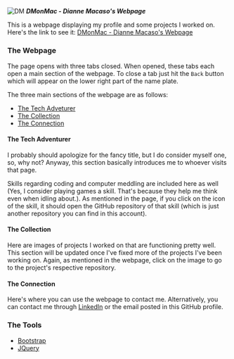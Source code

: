 ##
![DM](https://user-images.githubusercontent.com/29721601/31207332-383c1efc-a9b0-11e7-92ef-15574af3eda8.png "It's my personal emblem!")
 **_DMonMac - Dianne Macaso's Webpage_**

This is a webpage displaying my profile and some projects I worked on. Here's the link to see it: [DMonMac - Dianne Macaso's Webpage](https://dmonmac.github.io)

### The Webpage
The page opens with three tabs closed. When opened, these tabs each open a main section of the webpage. To close a tab just hit the `Back` button which will appear on the lower right part of the name plate.

The three main sections of the webpage are as follows:
- [The Tech Adveturer](#the-tech-adventurer)
- [The Collection](#the-collection)
- [The Connection](#the-connection)

#### The Tech Adventurer
I probably should apologize for the fancy title, but I do consider myself one, so, why not? Anyway, this section basically introduces me to whoever visits that page.

Skills regarding coding and computer meddling are included here as well (Yes, I consider playing games a skill. That's because they help me think even when idling about.). As mentioned in the page, if you click on the icon of the skill, it should open the GitHub repository of that skill (which is just another repository you can find in this account).  

#### The Collection
Here are images of projects I worked on that are functioning pretty well. This section will be updated once I've fixed more of the projects I've been working on. Again, as mentioned in the webpage, click on the image to go to the project's respective repository.

#### The Connection
Here's where you can use the webpage to contact me. Alternatively, you can contact me through [LinkedIn](https://www.linkedin.com/in/dianne-macaso-1a9974127) or the email posted in this GitHub profile.

### The Tools
- [Bootstrap](https://getbootstrap.com/docs/3.3/getting-started/)
- [JQuery](http://jquery.com/download/)
